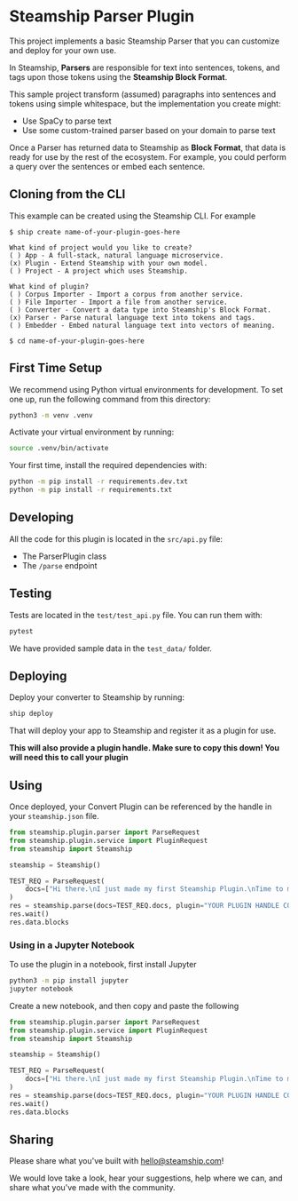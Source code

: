 # Steamship Parser Plugin

This project implements a basic Steamship Parser that you can customize and deploy for your own use.

In Steamship, **Parsers** are responsible for text into sentences, tokens, and tags upon those tokens using the **Steamship Block Format**.

This sample project transform (assumed) paragraphs into sentences and tokens using simple whitespace, but the implementation you create might:

* Use SpaCy to parse text
* Use some custom-trained parser based on your domain to parse text

Once a Parser has returned data to Steamship as **Block Format**, that data is ready for use by the rest of the ecosystem. 
For example, you could perform a query over the sentences or embed each sentence.

## Cloning from the CLI

This example can be created using the Steamship CLI. For example

```
$ ship create name-of-your-plugin-goes-here

What kind of project would you like to create?
( ) App - A full-stack, natural language microservice.
(x) Plugin - Extend Steamship with your own model.
( ) Project - A project which uses Steamship.

What kind of plugin?
( ) Corpus Importer - Import a corpus from another service.
( ) File Importer - Import a file from another service.
( ) Converter - Convert a data type into Steamship's Block Format.
(x) Parser - Parse natural language text into tokens and tags.
( ) Embedder - Embed natural language text into vectors of meaning.

$ cd name-of-your-plugin-goes-here
```

## First Time Setup

We recommend using Python virtual environments for development.
To set one up, run the following command from this directory:

```bash
python3 -m venv .venv
```

Activate your virtual environment by running:

```bash
source .venv/bin/activate
```

Your first time, install the required dependencies with:

```bash
python -m pip install -r requirements.dev.txt
python -m pip install -r requirements.txt
```

## Developing

All the code for this plugin is located in the `src/api.py` file:

* The ParserPlugin class
* The `/parse` endpoint

## Testing

Tests are located in the `test/test_api.py` file. You can run them with:

```bash
pytest
```

We have provided sample data in the `test_data/` folder.

## Deploying

Deploy your converter to Steamship by running:

```bash
ship deploy
```

That will deploy your app to Steamship and register it as a plugin for use.

**This will also provide a plugin handle. Make sure to copy this down! You will need this to call your plugin**

## Using

Once deployed, your Convert Plugin can be referenced by the handle in your `steamship.json` file.

```python
from steamship.plugin.parser import ParseRequest
from steamship.plugin.service import PluginRequest
from steamship import Steamship

steamship = Steamship()

TEST_REQ = ParseRequest(
    docs=["Hi there.\nI just made my first Steamship Plugin.\nTime to make some cool plugins."]
)
res = steamship.parse(docs=TEST_REQ.docs, plugin="YOUR PLUGIN HANDLE COPIED ABOVE")
res.wait()
res.data.blocks
```

### Using in a Jupyter Notebook

To use the plugin in a notebook, first install Jupyter

```bash
python3 -m pip install jupyter
jupyter notebook
```

Create a new notebook, and then copy and paste the following

```python
from steamship.plugin.parser import ParseRequest
from steamship.plugin.service import PluginRequest
from steamship import Steamship

steamship = Steamship()

TEST_REQ = ParseRequest(
    docs=["Hi there.\nI just made my first Steamship Plugin.\nTime to make some cool plugins."]
)
res = steamship.parse(docs=TEST_REQ.docs, plugin="YOUR PLUGIN HANDLE COPIED ABOVE")
res.wait()
res.data.blocks
```

## Sharing

Please share what you've built with hello@steamship.com! 

We would love take a look, hear your suggestions, help where we can, and share what you've made with the community.